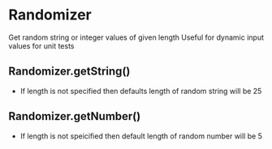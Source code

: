 # Randomizer

Get random string or integer values of given length
Useful for dynamic input values for unit tests

## Randomizer.getString()
- If length is not specified then defaults length of random string will be 25

## Randomizer.getNumber()
- If length is not speicified then default length of random number will be 5
